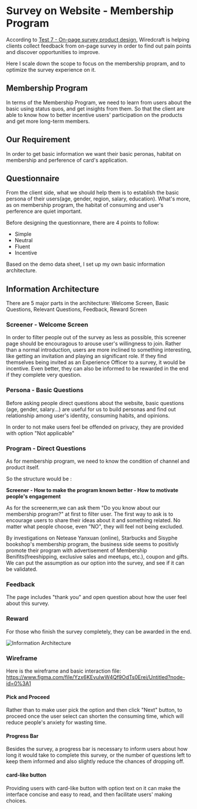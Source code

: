 # Survey on Website - Membership Program
According to [Test 7 - On-page survey product design](https://github.com/Wiredcraft/test-designer/blob/master/Test%207%20-%20Design%20an%20on-page%20survey%20product.md#test-7----on-page-survey-product-design), Wiredcraft is helping clients collect feedback from on-page survey in order to find out pain points and discover opportunities to improve. 

Here I scale down the scope to focus on the membership propram, and to optimize the survey experience on it.

## Membership Program
In terms of the Membership Program, we need to learn from users about the basic using status quos, and get insights from them. So that the client are able to know how to better incentive users' participation on the products and get more long-term members. 

## Our Requirement
In order to get basic information we want their basic peronas, habitat on membership and perference of card's application.

## Questionnaire
From the client side, what we should help them is to establish the basic persona of their users(age, gender, region, salary, education). What's more, as on membership program, the habitat of consuming and user's perference are quiet important. 

Before designing the questionnare, there are 4 points to follow:

  - Simple
  - Neutral
  - Fluent
  - Incentive

Based on the demo data sheet, I set up my own basic information architecture.

## Information Architecture

There are 5 major parts in the architecture: Welcome Screen, Basic Questions, Relevant Questions, Feedback, Reward Screen

  ### Screener - Welcome Screen

  In order to filter people out of the survey as less as possible, this screener page should be encouragous to arouse user's willingness to join. Rather than a normal introduction, users are more inclined to something interesting, like getting an invitation and playing an significant role. If they find themselves being invited as an Experience Officer to a survey, it would be incentive. Even better, they can also be informed to be rewarded in the end if they complete very question. 
  
  
  
  ### Persona - Basic Questions

  Before asking people direct questions about the website, basic questions (age, gender, salary...) are useful for us to build personas and find out relationship among user's identity, consuming habits, and opinions. 

  In order to not make users feel be offended on privacy, they are provided with option "Not applicable" 
  
  

  ### Program - Direct Questions

  
  As for membership program, we need to know the condition of channel and product itself. 
  
  So the structure would be :
  
  **Screener - How to make the program known better - How to motivate people's engagement**  
  
  As for the screenerm,we can ask them "Do you know about our membership program?" at first to filter user. The first way to ask is to encourage users to share their ideas about it and something related. No matter what people choose, even "NO", they will feel not being excluded. 
 
  By investigations on Netease Yanxuan (online), Starbucks and Sisyphe bookshop's membership program, the business side seems to positivly promote their program with advertisement of Membership Benifits(freeshipping, exclusive sales and meetups, etc.), coupon and gifts. We can put the assumption as our option into the survey, and see if it can be validated.
  

  ### Feedback

  The page includes "thank you" and open question about how the user feel about this survey.
  
 

  ### Reward

  For those who finish the survey completely, they can be awarded in the end. 

![Information Architecture](https://github.com/danyao730/Wirecraft-test-7---9/blob/master/membership%20questionnaire%20.png?raw=true)

### Wireframe

Here is the wireframe and basic interaction file: https://www.figma.com/file/Yzx6KEvuIwW4Qf9OdTs0Erei/Untitled?node-id=0%3A1

  #### Pick and Proceed

  Rather than to make user pick the option and then click "Next" button, to proceed once the user select can shorten the consuming time, which will reduce people's anxiety for wasting time.

  #### Progress Bar

  Besides the survey, a progress bar is necessary to inform users about how long it would take to complete this survey, or the number of questions left to keep them informed and also slightly reduce the chances of dropping off.

  #### card-like button

  Providing users with card-like button with option text on it can make the interface concise and easy to read, and then facilitate users' making choices. 





